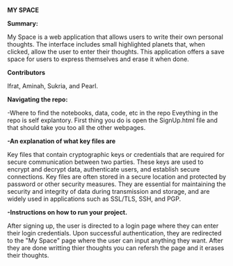 **MY SPACE**

**Summary:**

My Space is a web application that allows users to write their own personal thoughts. The interface includes small highlighted planets that, when clicked, allow the user to enter their thoughts. This application offers a save space for users to express themselves and erase it when done. 

**Contributors** 

Ifrat, Aminah, Sukria, and Pearl. 

**Navigating the repo:**

-Where to find the notebooks, data, code, etc in the repo
Eveything in the repo is self explantory. First thing you do is open the SignUp.html file and that should take you too all the other webpages. 

**-An explanation of what key files are**

Key files that contain cryptographic keys or credentials that are required for secure communication between two parties. These keys are used to encrypt and decrypt data, authenticate users, and establish secure connections. Key files are often stored in a secure location and protected by password or other security measures. They are essential for maintaining the security and integrity of data during transmission and storage, and are widely used in applications such as SSL/TLS, SSH, and PGP.

**-Instructions on how to run your project.**

After signing up, the user is directed to a login page where they can enter their login credentials. Upon successful authentication, they are redirected to the "My Space" page where the user can input anything they want. After they are done writting thier thoughts you can refersh the page and it erases their thoughts. 
